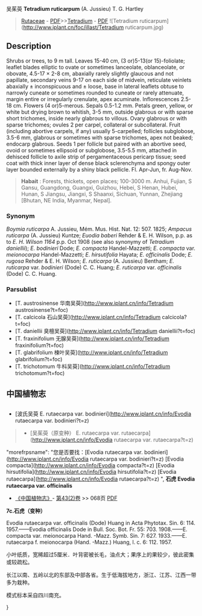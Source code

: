 吴茱萸 **Tetradium ruticarpum** (A. Jussieu) T. G. Hartley

> [Rutaceae](http://www.iplant.cn/info/Rutaceae?t=foc) - [PDF](http://www.iplant.cn/foc/pdf/Rutaceae.pdf)>>[Tetradium](http://www.iplant.cn/info/Tetradium?t=foc) - [PDF](http://www.iplant.cn/foc/pdf/Tetradium.pdf)
![Tetradium ruticarpum](http://www.iplant.cn/foc/illast/Tetradium ruticarpum.jpg)

## Description

Shrubs or trees, to 9 m tall. Leaves 15-40 cm, (3 or)5-13(or 15)-foliolate; leaflet blades elliptic to ovate or sometimes lanceolate, oblanceolate, or obovate, 4.5-17 × 2-8 cm, abaxially rarely slightly glaucous and not papillate, secondary veins 9-17 on each side of midvein, reticulate veinlets abaxially ± inconspicuous and ± loose, base in lateral leaflets obtuse to narrowly cuneate or sometimes rounded to cuneate or rarely attenuate, margin entire or irregularly crenulate, apex acuminate. Inflorescences 2.5-18 cm. Flowers (4 or)5-merous. Sepals 0.5-1.2 mm. Petals green, yellow, or white but drying brown to whitish, 3-5 mm, outside glabrous or with sparse short trichomes, inside nearly glabrous to villous. Ovary glabrous or with sparse trichomes; ovules 2 per carpel, collateral or subcollateral. Fruit (including abortive carpels, if any) usually 5-carpelled; follicles subglobose, 3.5-6 mm, glabrous or sometimes with sparse trichomes, apex not beaked; endocarp glabrous. Seeds 1 per follicle but paired with an abortive seed, ovoid or sometimes ellipsoid or subglobose, 3.5-5.5 mm, attached in dehisced follicle to axile strip of pergamentaceous pericarp tissue; seed coat with thick inner layer of dense black sclerenchyma and spongy outer layer bounded externally by a shiny black pellicle. Fl. Apr-Jun, fr. Aug-Nov.

> **Habait** : 
> Forests, thickets, open places; 100-3000 m. Anhui, Fujian, S Gansu, Guangdong, Guangxi, Guizhou, Hebei, S Henan, Hubei, Hunan, S Jiangsu, Jiangxi, S Shaanxi, Sichuan, Yunnan, Zhejiang [Bhutan, NE India, Myanmar, Nepal].

### Synonym
*Boymia ruticarpa* A. Jussieu, Mém. Mus. Hist. Nat. 12: 507. 1825; *Ampacus ruticarpa* (A. Jussieu) Kuntze; *Euodia baberi* Rehder & E. H. Wilson, p.p. as to *E. H*. *Wilson 1164* p.p. Oct 1908 (see also synonymy of *Tetradium daniellii*); *E. bodinieri* Dode; *E. compacta* Handel-Mazzetti; *E. compacta* var. *meionocarpa* Handel-Mazzetti; *E. hirsutifolia* Hayata; *E. officinalis* Dode; *E. rugosa* Rehder & E. H. Wilson; *E. ruticarpa* (A. Jussieu) Bentham; *E. ruticarpa* var. *bodinieri* (Dode) C. C. Huang; *E. ruticarpa* var. *officinalis* (Dode) C. C. Huang.

### Parsublist

* [T.  austrosinense  华南吴萸](http://www.iplant.cn/info/Tetradium austrosinense?t=foc)
* [T.  calcicola  石山吴萸](http://www.iplant.cn/info/Tetradium calcicola?t=foc)
* [T.  daniellii  臭檀吴萸](http://www.iplant.cn/info/Tetradium daniellii?t=foc)
* [T.  fraxinifolium  无腺吴萸](http://www.iplant.cn/info/Tetradium fraxinifolium?t=foc)
* [T.  glabrifolium  楝叶吴萸](http://www.iplant.cn/info/Tetradium glabrifolium?t=foc)
* [T.  trichotomum  牛枓吴萸](http://www.iplant.cn/info/Tetradium trichotomum?t=foc)

## 中国植物志

## 
* [波氏吴萸  E.  rutaecarpa var. bodinieri](http://www.iplant.cn/info/Evodia rutaecarpa var. bodinieri?t=z)
> * [吴茱萸（原变种）  E.  rutaecarpa var. rutaecarpa](http://www.iplant.cn/info/Evodia rutaecarpa var. rutaecarpa?t=z)

  "morefrpsname": "您是否要找：<span class='spantxt'>[Evodia rutaecarpa var. bodinieri](http://www.iplant.cn/info/Evodia rutaecarpa var. bodinieri?t=z)
 [Evodia compacta](http://www.iplant.cn/info/Evodia compacta?t=z)
 [Evodia hirsutifolia](http://www.iplant.cn/info/Evodia hirsutifolia?t=z)
 [Evodia rutaecarpa](http://www.iplant.cn/info/Evodia rutaecarpa?t=z) ",
**石虎 Evodia rutaecarpa var. officinalis**

* [《中国植物志》](http://www.iplant.cn/frps)- [第43(2)卷](http://www.iplant.cn/frps/vol/43(2)) >> 068页 [PDF](http://www.iplant.cn/frps/pdf/43(2)/068.PDF)

**7c.石虎（变种）**

Evodia rutaecarpa var. officinalis (Dode) Huang in Acta Phytotax. Sin. 6: 114. 1957.——Evodia officinalis Dode in Bull. Soc. Bot. Fr. 55: 703. 1908.——E. compacta var. meionocarpa Hand. -Mazz. Symb. Sin. 7: 627. 1933.——E. rutaecarpa f. meionocarpa (Hand. -Mazz.) Huang, l. c. 6: 112. 1957.

小叶纸质，宽稀超过5厘米．叶背密被长毛，油点大；果序上的果较少，彼此密集或较疏松。

长江以南、五岭以北的东部及中部各省。生于低海拔地方，浙江、江苏、江西一带多为栽种。

模式标本采自四川南充。

}